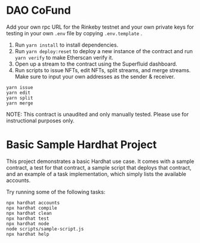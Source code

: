 # DAO CoFund

Add your own rpc URL for the Rinkeby testnet and your own private keys for testing in your own `.env` file by copying `.env.template` .

1) Run ```yarn install``` to install dependencies.
2) Run ```yarn deploy:reset``` to deploy a new instance of the contract and run ```yarn verify``` to make Etherscan verify it.
3) Open up a stream to the contract using the Superfluid dashboard.
4) Run scripts to issue NFTs, edit NFTs, split streams, and merge streams. Make sure to input your own addresses as the sender & receiver.
```shell
yarn issue
yarn edit
yarn split
yarn merge
```

NOTE: This contract is unaudited and only manually tested. Please use for instructional purposes only. 


# Basic Sample Hardhat Project

This project demonstrates a basic Hardhat use case. It comes with a sample contract, a test for that contract, a sample script that deploys that contract, and an example of a task implementation, which simply lists the available accounts.

Try running some of the following tasks:

```shell
npx hardhat accounts
npx hardhat compile
npx hardhat clean
npx hardhat test
npx hardhat node
node scripts/sample-script.js
npx hardhat help
```
